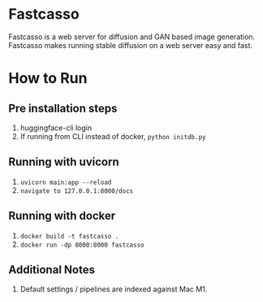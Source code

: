 # Fastcasso
Fastcasso is a web server for diffusion and GAN based image generation. 
Fastcasso makes running stable diffusion on a web server easy and fast.
# How to Run

## Pre installation steps
1. huggingface-cli login
2. If running from CLI instead of docker, `python initdb.py`

## Running with uvicorn

1. `uvicorn main:app --reload`
2. `navigate to 127.0.0.1:8000/docs`

## Running with docker

1. `docker build -t fastcasso .`
2. `docker run -dp 8000:8000 fastcasso`

## Additional Notes

1. Default settings / pipelines are indexed against Mac M1.
